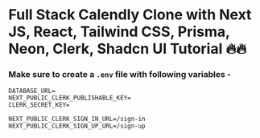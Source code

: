 # Full Stack Calendly Clone with Next JS, React, Tailwind CSS, Prisma, Neon, Clerk, Shadcn UI Tutorial 🔥🔥




### Make sure to create a `.env` file with following variables -

```
DATABASE_URL=
NEXT_PUBLIC_CLERK_PUBLISHABLE_KEY=
CLERK_SECRET_KEY=

NEXT_PUBLIC_CLERK_SIGN_IN_URL=/sign-in
NEXT_PUBLIC_CLERK_SIGN_UP_URL=/sign-up
```
